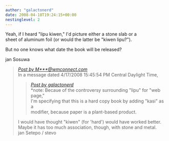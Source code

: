```yaml
---
author: "galactonerd"
date: 2008-04-18T19:24:15+00:00
nestinglevel: 2
---
```

Yeah, if I heard "lipu kiwen," I'd picture either a stone slab or a  
sheet of aluminum foil (or would the latter be "kiwen lipu?").  
  
But no one knows what date the book will be released?  
  
jan Sosuwa  

> [_Post by M\*\*\*@wmconnect.com_](/Cth3p9Lw/lipu-kasi-pi-toki-pona#post2)  
> In a message dated 4/17/2008 15:45:54 PM Central Daylight Time,  
> 
> > [_Post by galactonerd_](/Cth3p9Lw/lipu-kasi-pi-toki-pona#post1)  
> > \*note: Becaue of the controversy surrounding "lipu" for "web page,"  
> > I'm specifying that this is a hard copy book by adding "kasi" as a  
> > modifier, because paper is a plant-based product.  
> > 
> 
> I would have thought "kiwen" (for 'hard') would have worked better.  
> Maybe it has too much association, though, with stone and metal.  
> jan Setepo / stevo </HTML>  
>